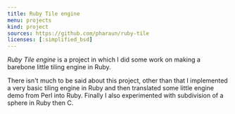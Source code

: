 ```yaml
---
title: Ruby Tile engine
menu: projects
kind: project
sources: https://github.com/pharaun/ruby-tile
licenses: [:simplified_bsd]
---
```


_Ruby Tile engine_ is a project in which I did some work on making a barebone
little tiling engine in Ruby.

There isn't much to be said about this project, other than that I implemented a
very basic tiling engine in Ruby and then translated some little engine demo
from Perl into Ruby.  Finally I also experimented with subdivision of a sphere
in Ruby then C.
